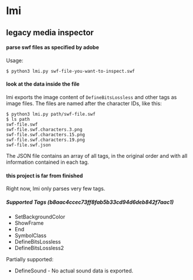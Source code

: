# lmi
## legacy media inspector
#### parse swf files as specified by adobe

Usage:
```
$ python3 lmi.py swf-file-you-want-to-inspect.swf
```

#### look at the data inside the file

lmi exports the image content of `DefineBitsLossless` and other tags as image files. The files are named after the character IDs, like this:
```
$ python3 lmi.py path/swf-file.swf
$ ls path
swf-file.swf
swf-file.swf.characters.3.png
swf-file.swf.characters.15.png
swf-file.swf.characters.19.png
swf-file.swf.json
```
The JSON file contains an array of all tags, in the original order and with all information contained in each tag.

#### this project is far from finished

Right now, lmi only parses very few tags.

##### Supported Tags (b8aac4ccec73ff8fab5b33cd94d6deb842f7aac1)
* SetBackgroundColor
* ShowFrame
* End
* SymbolClass
* DefineBitsLossless
* DefineBitsLossless2

Partially supported:
* DefineSound - No actual sound data is exported.
